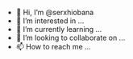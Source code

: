 - 👋 Hi, I’m @serxhiobana
- 👀 I’m interested in ...
- 🌱 I’m currently learning ...
- 💞️ I’m looking to collaborate on ...
- 📫 How to reach me ...

<!---
serxhiobana/serxhiobana is a ✨ special ✨ repository because its `README.md` (this file) appears on your GitHub profile.
You can click the Preview link to take a look at your changes.
--->
